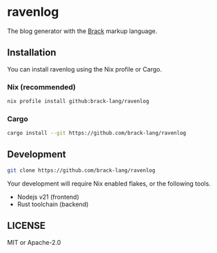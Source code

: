 # ravenlog
The blog generator with the [Brack](https://github.com/brack-lang/brack) markup language.

## Installation
You can install ravenlog using the Nix profile or Cargo.

### Nix (recommended)

```sh
nix profile install github:brack-lang/ravenlog
```

### Cargo

```sh
cargo install --git https://github.com/brack-lang/ravenlog
```

## Development

```sh
git clone https://github.com/brack-lang/ravenlog
```

Your development will require Nix enabled flakes, or the following tools.

- Nodejs v21 (frontend)
- Rust toolchain (backend)

## LICENSE
MIT or Apache-2.0

